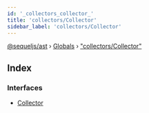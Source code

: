 ```yaml
---
id: '_collectors_collector_'
title: 'collectors/Collector'
sidebar_label: 'collectors/Collector'
---
```


[@sequeljs/ast](../index.md) › [Globals](../globals.md) ›
["collectors/Collector"](_collectors_collector_.md)

## Index

### Interfaces

- [Collector](../interfaces/_collectors_collector_.collector.md)
